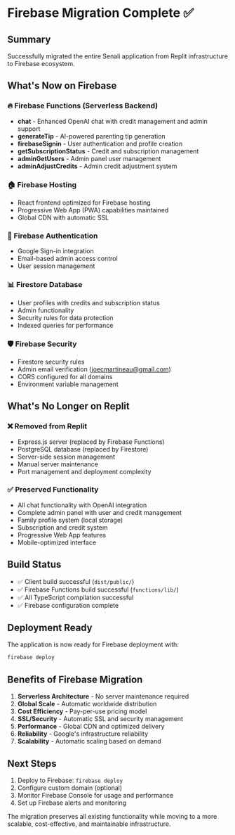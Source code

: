 # Firebase Migration Complete ✅

## Summary
Successfully migrated the entire Senali application from Replit infrastructure to Firebase ecosystem.

## What's Now on Firebase

### 🔥 Firebase Functions (Serverless Backend)
- **chat** - Enhanced OpenAI chat with credit management and admin support
- **generateTip** - AI-powered parenting tip generation
- **firebaseSignin** - User authentication and profile creation
- **getSubscriptionStatus** - Credit and subscription management  
- **adminGetUsers** - Admin panel user management
- **adminAdjustCredits** - Admin credit adjustment system

### 🏠 Firebase Hosting
- React frontend optimized for Firebase hosting
- Progressive Web App (PWA) capabilities maintained
- Global CDN with automatic SSL

### 🔐 Firebase Authentication
- Google Sign-in integration
- Email-based admin access control
- User session management

### 📊 Firestore Database
- User profiles with credits and subscription status
- Admin functionality 
- Security rules for data protection
- Indexed queries for performance

### 🛡️ Firebase Security
- Firestore security rules
- Admin email verification (joecmartineau@gmail.com)
- CORS configured for all domains
- Environment variable management

## What's No Longer on Replit

### ❌ Removed from Replit
- Express.js server (replaced by Firebase Functions)
- PostgreSQL database (replaced by Firestore)
- Server-side session management
- Manual server maintenance
- Port management and deployment complexity

### ✅ Preserved Functionality
- All chat functionality with OpenAI integration
- Complete admin panel with user and credit management
- Family profile system (local storage)
- Subscription and credit system
- Progressive Web App features
- Mobile-optimized interface

## Build Status
- ✅ Client build successful (`dist/public/`)
- ✅ Firebase Functions build successful (`functions/lib/`)
- ✅ All TypeScript compilation successful
- ✅ Firebase configuration complete

## Deployment Ready
The application is now ready for Firebase deployment with:
```bash
firebase deploy
```

## Benefits of Firebase Migration
1. **Serverless Architecture** - No server maintenance required
2. **Global Scale** - Automatic worldwide distribution
3. **Cost Efficiency** - Pay-per-use pricing model
4. **SSL/Security** - Automatic SSL and security management
5. **Performance** - Global CDN and optimized delivery
6. **Reliability** - Google's infrastructure reliability
7. **Scalability** - Automatic scaling based on demand

## Next Steps
1. Deploy to Firebase: `firebase deploy`
2. Configure custom domain (optional)
3. Monitor Firebase Console for usage and performance
4. Set up Firebase alerts and monitoring

The migration preserves all existing functionality while moving to a more scalable, cost-effective, and maintainable infrastructure.